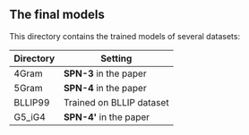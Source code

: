 ## The final models

This directory contains the trained models of several datasets:

| Directory | Setting |
|-----------|---------|
| 4Gram | **SPN-3** in the paper |
| 5Gram | **SPN-4** in the paper |
| BLLIP99 | Trained on BLLIP dataset |
| G5_iG4 | **SPN-4'** in the paper |

